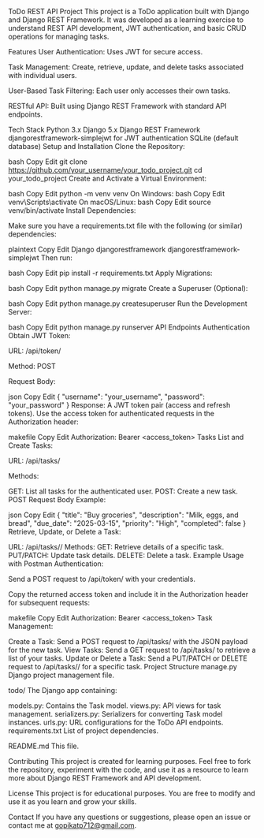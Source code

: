 
ToDo REST API Project
This project is a ToDo application built with Django and Django REST Framework. It was developed as a learning exercise to understand REST API development, JWT authentication, and basic CRUD operations for managing tasks.

Features
User Authentication:
Uses JWT for secure access.

Task Management:
Create, retrieve, update, and delete tasks associated with individual users.

User-Based Task Filtering:
Each user only accesses their own tasks.

RESTful API:
Built using Django REST Framework with standard API endpoints.

Tech Stack
Python 3.x
Django 5.x
Django REST Framework
djangorestframework-simplejwt for JWT authentication
SQLite (default database)
Setup and Installation
Clone the Repository:

bash
Copy
Edit
git clone https://github.com/your_username/your_todo_project.git
cd your_todo_project
Create and Activate a Virtual Environment:

bash
Copy
Edit
python -m venv venv
On Windows:
bash
Copy
Edit
venv\Scripts\activate
On macOS/Linux:
bash
Copy
Edit
source venv/bin/activate
Install Dependencies:

Make sure you have a requirements.txt file with the following (or similar) dependencies:

plaintext
Copy
Edit
Django
djangorestframework
djangorestframework-simplejwt
Then run:

bash
Copy
Edit
pip install -r requirements.txt
Apply Migrations:

bash
Copy
Edit
python manage.py migrate
Create a Superuser (Optional):

bash
Copy
Edit
python manage.py createsuperuser
Run the Development Server:

bash
Copy
Edit
python manage.py runserver
API Endpoints
Authentication
Obtain JWT Token:

URL: /api/token/

Method: POST

Request Body:

json
Copy
Edit
{
    "username": "your_username",
    "password": "your_password"
}
Response:
A JWT token pair (access and refresh tokens). Use the access token for authenticated requests in the Authorization header:

makefile
Copy
Edit
Authorization: Bearer <access_token>
Tasks
List and Create Tasks:

URL: /api/tasks/

Methods:

GET: List all tasks for the authenticated user.
POST: Create a new task.
POST Request Body Example:

json
Copy
Edit
{
    "title": "Buy groceries",
    "description": "Milk, eggs, and bread",
    "due_date": "2025-03-15",
    "priority": "High",
    "completed": false
}
Retrieve, Update, or Delete a Task:

URL: /api/tasks/<id>/
Methods:
GET: Retrieve details of a specific task.
PUT/PATCH: Update task details.
DELETE: Delete a task.
Example Usage with Postman
Authentication:

Send a POST request to /api/token/ with your credentials.

Copy the returned access token and include it in the Authorization header for subsequent requests:

makefile
Copy
Edit
Authorization: Bearer <access_token>
Task Management:

Create a Task:
Send a POST request to /api/tasks/ with the JSON payload for the new task.
View Tasks:
Send a GET request to /api/tasks/ to retrieve a list of your tasks.
Update or Delete a Task:
Send a PUT/PATCH or DELETE request to /api/tasks/<id>/ for a specific task.
Project Structure
manage.py
Django project management file.

todo/
The Django app containing:

models.py: Contains the Task model.
views.py: API views for task management.
serializers.py: Serializers for converting Task model instances.
urls.py: URL configurations for the ToDo API endpoints.
requirements.txt
List of project dependencies.

README.md
This file.

Contributing
This project is created for learning purposes. Feel free to fork the repository, experiment with the code, and use it as a resource to learn more about Django REST Framework and API development.

License
This project is for educational purposes. You are free to modify and use it as you learn and grow your skills.

Contact
If you have any questions or suggestions, please open an issue or contact me at gopikatp712@gmail.com.

